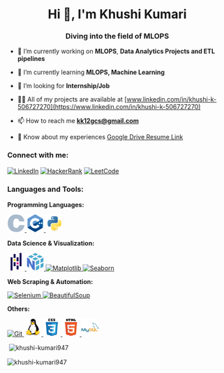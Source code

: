 <h1 align="center">Hi 👋, I'm Khushi Kumari</h1>
<h3 align="center">Diving into the field of MLOPS</h3>

- 🔭 I’m currently working on **MLOPS**, **Data Analytics Projects and ETL pipelines**

- 🌱 I’m currently learning **MLOPS, Machine Learning**

- 🤝 I’m looking for **Internship/Job**

- 👨‍💻 All of my projects are available at [www.linkedin.com/in/khushi-k-506727270](https://www.linkedin.com/in/khushi-k-506727270)

- 📫 How to reach me **kk12gcs@gmail.com**

- 📄 Know about my experiences [Google Drive Resume Link](https://drive.google.com/drive/folders/1PWzeBgwkJW0B6HmT_0O7B-hzJOi-sprT?usp=drive_link)

<h3 align="left">Connect with me:</h3>
<p align="left">
<a href="https://www.linkedin.com/in/khushi-k-506727270" target="blank"><img align="center" src="https://raw.githubusercontent.com/rahuldkjain/github-profile-readme-generator/master/src/images/icons/Social/linked-in-alt.svg" alt="LinkedIn" height="30" width="40" /></a>
<a href="https://www.hackerrank.com/khushi0987" target="blank"><img align="center" src="https://raw.githubusercontent.com/rahuldkjain/github-profile-readme-generator/master/src/images/icons/Social/hackerrank.svg" alt="HackerRank" height="30" width="40" /></a>
<a href="https://leetcode.com/u/zh8rfedkpq/" target="blank"><img align="center" src="https://raw.githubusercontent.com/rahuldkjain/github-profile-readme-generator/master/src/images/icons/Social/leet-code.svg" alt="LeetCode" height="30" width="40" /></a>
</p>

<h3 align="left">Languages and Tools:</h3>

<p align="left"><b>Programming Languages:</b></p>
<p align="left">
  <a href="https://www.cprogramming.com/" target="_blank" rel="noreferrer">
    <img src="https://raw.githubusercontent.com/devicons/devicon/master/icons/c/c-original.svg" alt="C" width="40" height="40"/>
  </a>
  <a href="https://www.w3schools.com/cpp/" target="_blank" rel="noreferrer">
    <img src="https://raw.githubusercontent.com/devicons/devicon/master/icons/cplusplus/cplusplus-original.svg" alt="C++" width="40" height="40"/>
  </a>
  <a href="https://www.python.org" target="_blank" rel="noreferrer">
    <img src="https://raw.githubusercontent.com/devicons/devicon/master/icons/python/python-original.svg" alt="Python" width="40" height="40"/>
  </a>
</p>

<p align="left"><b>Data Science & Visualization:</b></p>
<p align="left">
  <a href="https://pandas.pydata.org/" target="_blank" rel="noreferrer">
    <img src="https://raw.githubusercontent.com/devicons/devicon/master/icons/pandas/pandas-original.svg" alt="Pandas" width="40" height="40"/>
  </a>
  <a href="https://numpy.org/" target="_blank" rel="noreferrer">
    <img src="https://raw.githubusercontent.com/devicons/devicon/master/icons/numpy/numpy-original.svg" alt="NumPy" width="40" height="40"/>
  </a>
  <a href="https://matplotlib.org/" target="_blank" rel="noreferrer">
    <img src="https://matplotlib.org/_static/logo2_compressed.svg" alt="Matplotlib" width="40" height="40"/>
  </a>
  <a href="https://seaborn.pydata.org/" target="_blank" rel="noreferrer">
    <img src="https://seaborn.pydata.org/_static/logo-wide-lightbg.svg" alt="Seaborn" width="60" height="30"/>
  </a>
</p>

<p align="left"><b>Web Scraping & Automation:</b></p>
<p align="left">
  <a href="https://www.selenium.dev/" target="_blank" rel="noreferrer">
    <img src="https://www.selenium.dev/images/selenium_logo_square_green.png" alt="Selenium" width="40" height="40"/>
  </a>
  <a href="https://www.crummy.com/software/BeautifulSoup/" target="_blank" rel="noreferrer">
    <img src="https://avatars.githubusercontent.com/u/6471485?s=200&v=4" alt="BeautifulSoup" width="40" height="40"/>
  </a>
</p>

<p align="left"><b>Others:</b></p>
<p align="left">
  <a href="https://git-scm.com/" target="_blank" rel="noreferrer">
    <img src="https://www.vectorlogo.zone/logos/git-scm/git-scm-icon.svg" alt="Git" width="40" height="40"/>
  </a>
  <a href="https://www.linux.org/" target="_blank" rel="noreferrer">
    <img src="https://raw.githubusercontent.com/devicons/devicon/master/icons/linux/linux-original.svg" alt="Linux" width="40" height="40"/>
  </a>
  <a href="https://www.w3schools.com/css/" target="_blank" rel="noreferrer">
    <img src="https://raw.githubusercontent.com/devicons/devicon/master/icons/css3/css3-original-wordmark.svg" alt="CSS" width="40" height="40"/>
  </a>
  <a href="https://www.w3.org/html/" target="_blank" rel="noreferrer">
    <img src="https://raw.githubusercontent.com/devicons/devicon/master/icons/html5/html5-original-wordmark.svg" alt="HTML" width="40" height="40"/>
  </a>
  <a href="https://www.mysql.com/" target="_blank" rel="noreferrer">
    <img src="https://raw.githubusercontent.com/devicons/devicon/master/icons/mysql/mysql-original-wordmark.svg" alt="MySQL" width="40" height="40"/>
  </a>
</p>


<p>&nbsp;<img align="center" src="https://github-readme-stats.vercel.app/api?username=khushi-kumari947&show_icons=true&locale=en" alt="khushi-kumari947" /></p>

<p><img align="center" src="https://github-readme-streak-stats.herokuapp.com/?user=khushi-kumari947&" alt="khushi-kumari947" /></p>
